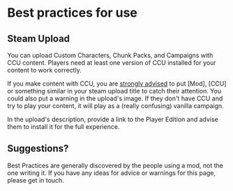 ﻿#		Best practices for use
##			Steam Upload
You can upload Custom Characters, Chunk Packs, and Campaigns with CCU content. Players need at least one version of CCU installed for your content to work correctly. 

If you make content with CCU, you are <u>strongly advised</u> to put [Mod], [CCU] or something similar in your steam upload title to catch their attention. You could also put a warning in the upload's image. If they don't have CCU and try to play your content, it will play as a (really confusing) vanilla campaign.

In the upload's description, provide a link to the Player Edition and advise them to install it for the full experience.
##			Suggestions?
Best Practices are generally discovered by the people using a mod, not the one writing it. If you have any ideas for advice or warnings for this page, please get in touch.